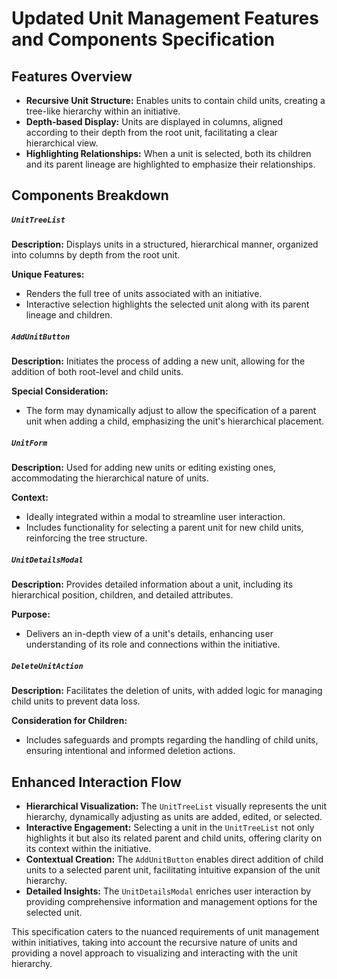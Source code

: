 # Updated Unit Management Features and Components Specification

## Features Overview

- **Recursive Unit Structure:** Enables units to contain child units, creating a tree-like hierarchy within an initiative.
- **Depth-based Display:** Units are displayed in columns, aligned according to their depth from the root unit, facilitating a clear hierarchical view.
- **Highlighting Relationships:** When a unit is selected, both its children and its parent lineage are highlighted to emphasize their relationships.

## Components Breakdown

##### `UnitTreeList`

**Description:** Displays units in a structured, hierarchical manner, organized into columns by depth from the root unit.

**Unique Features:**
- Renders the full tree of units associated with an initiative.
- Interactive selection highlights the selected unit along with its parent lineage and children.

##### `AddUnitButton`

**Description:** Initiates the process of adding a new unit, allowing for the addition of both root-level and child units.

**Special Consideration:** 
- The form may dynamically adjust to allow the specification of a parent unit when adding a child, emphasizing the unit's hierarchical placement.

##### `UnitForm`

**Description:** Used for adding new units or editing existing ones, accommodating the hierarchical nature of units.

**Context:** 
- Ideally integrated within a modal to streamline user interaction.
- Includes functionality for selecting a parent unit for new child units, reinforcing the tree structure.

##### `UnitDetailsModal`

**Description:** Provides detailed information about a unit, including its hierarchical position, children, and detailed attributes.

**Purpose:** 
- Delivers an in-depth view of a unit's details, enhancing user understanding of its role and connections within the initiative.

##### `DeleteUnitAction`

**Description:** Facilitates the deletion of units, with added logic for managing child units to prevent data loss.

**Consideration for Children:** 

- Includes safeguards and prompts regarding the handling of child units, ensuring intentional and informed deletion actions.

## Enhanced Interaction Flow

- **Hierarchical Visualization:** The `UnitTreeList` visually represents the unit hierarchy, dynamically adjusting as units are added, edited, or selected.
- **Interactive Engagement:** Selecting a unit in the `UnitTreeList` not only highlights it but also its related parent and child units, offering clarity on its context within the initiative.
- **Contextual Creation:** The `AddUnitButton` enables direct addition of child units to a selected parent unit, facilitating intuitive expansion of the unit hierarchy.
- **Detailed Insights:** The `UnitDetailsModal` enriches user interaction by providing comprehensive information and management options for the selected unit.

This specification caters to the nuanced requirements of unit management within initiatives, taking into account the recursive nature of units and providing a novel approach to visualizing and interacting with the unit hierarchy.